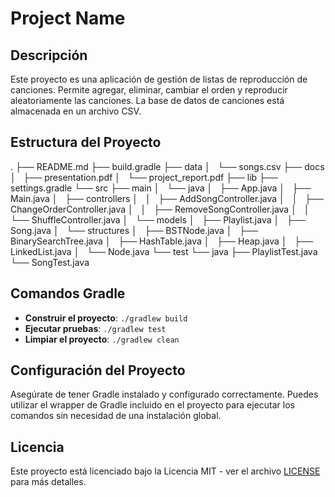 # Project Name

## Descripción

Este proyecto es una aplicación de gestión de listas de reproducción de canciones. Permite agregar, eliminar, cambiar el orden y reproducir aleatoriamente las canciones. La base de datos de canciones está almacenada en un archivo CSV.

## Estructura del Proyecto
.
├── README.md
├── build.gradle
├── data
│   └── songs.csv
├── docs
│   ├── presentation.pdf
│   └── project_report.pdf
├── lib
├── settings.gradle
└── src
    ├── main
    │   └── java
    │       ├── App.java
    │       ├── Main.java
    │       ├── controllers
    │       │   ├── AddSongController.java
    │       │   ├── ChangeOrderController.java
    │       │   ├── RemoveSongController.java
    │       │   └── ShuffleController.java
    │       └── models
    │           ├── Playlist.java
    │           ├── Song.java
    │           └── structures
    │               ├── BSTNode.java
    │               ├── BinarySearchTree.java
    │               ├── HashTable.java
    │               ├── Heap.java
    │               ├── LinkedList.java
    │               └── Node.java
    └── test
        └── java
            ├── PlaylistTest.java
            └── SongTest.java

## Comandos Gradle

- **Construir el proyecto**: `./gradlew build`
- **Ejecutar pruebas**: `./gradlew test`
- **Limpiar el proyecto**: `./gradlew clean`

## Configuración del Proyecto

Asegúrate de tener Gradle instalado y configurado correctamente. Puedes utilizar el wrapper de Gradle incluido en el proyecto para ejecutar los comandos sin necesidad de una instalación global.

## Licencia

Este proyecto está licenciado bajo la Licencia MIT - ver el archivo [LICENSE](LICENSE) para más detalles.
